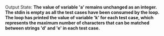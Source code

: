 Output State: **The value of variable 'a' remains unchanged as an integer. The stdin is empty as all the test cases have been consumed by the loop. The loop has printed the value of variable 'k' for each test case, which represents the maximum number of characters that can be matched between strings 'd' and 'e' in each test case.**
